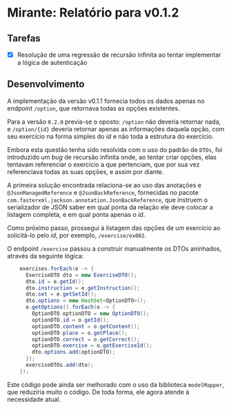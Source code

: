 # Mirante: Relatório para v0.1.2

## Tarefas
- [x] Resolução de uma regressão de recursão infinita ao tentar implementar a lógica de autenticação

## Desenvolvimento

A implementação da versão v0.1.1 fornecia todos os dados apenas no endpoint `/option`, que retornava todas as opções existentes.

Para a versão `0.2.0` previa-se o oposto: `/option` não deveria retornar nada, e `/option/{id}` deveria retornar apenas as informações daquela opção, com seu exercício na forma simples do _id_  e não toda a estrutura do exercício.

Embora esta questão tenha sido resolvida com o uso do padrão de `DTOs`, foi introduzido um _bug_ de recursão infinita onde, ao tentar criar opções, elas tentavam referenciar o exercício a que pertenciam, que por sua vez referenciava todas as suas opções, e assim por diante.

A primeira solução encontrada relaciona-se ao uso das anotações e `@JsonManagedReference` e `@JsonBackReference`, fornecidas no pacote `com.fasterxml.jackson.annotation.JsonBackReference`, que instruem o serializador de JSON saber em qual ponta da relação ele deve colocar a listagem completa, e em qual ponta apenas o _id_.

Como próximo passo, prossegui à listagem das opções de um exercício ao solicitá-lo pelo _id_, por exemplo, `/exercise/ex002`.

O endpoint `/exercise` passou a construir manualmente os DTOs aninhados, através da seguinte lógica:

```java
    exercises.forEach(e -> {
      ExerciseDTO dto = new ExerciseDTO();
      dto.id = e.getId();
      dto.instruction = e.getInstruction();
      dto.set = e.getSetId();
      dto.options = new HashSet<OptionDTO>();
      e.getOptions().forEach(o -> {
        OptionDTO optionDTO = new OptionDTO();
        optionDTO.id = o.getId();
        optionDTO.content = o.getContent();
        optionDTO.place = o.getPlace();
        optionDTO.correct = o.getCorrect();
        optionDTO.exercise = o.getExerciseId();
        dto.options.add(optionDTO);
      });
      exerciseDTOs.add(dto);
    });
```

Este código pode ainda ser melhorado com o uso da biblioteca `modelMapper`, que reduziria muito o código. De toda forma, ele agora atende à necessidade atual.
